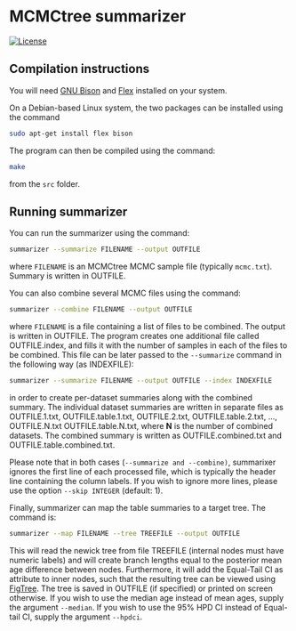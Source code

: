 # MCMCtree summarizer

[![License](https://img.shields.io/badge/license-AGPL-blue.svg)](http://www.gnu.org/licenses/agpl-3.0.en.html)

## Compilation instructions

You will need [GNU Bison](http://www.gnu.org/software/bison/) and
[Flex](http://flex.sourceforge.net/) installed on your system.

On a Debian-based Linux system, the two packages can be installed
using the command

```bash
sudo apt-get install flex bison
```

The program can then be compiled using the command:

```bash
make
```

from the `src` folder.

## Running summarizer

You can run the summarizer using the command:

```bash
summarizer --summarize FILENAME --output OUTFILE
```

where `FILENAME` is an MCMCtree MCMC sample file (typically `mcmc.txt`).
Summary is written in OUTFILE.

You can also combine several MCMC files using the command:

```bash
summarizer --combine FILENAME --output OUTFILE
```

where `FILENAME` is a file containing a list of files to be combined. The
output is written in OUTFILE. The program creates one additional file called
OUTFILE.index, and fills it with the number of samples in each of the files to
be combined. This file can be later passed to the `--summarize` command in the
following way (as INDEXFILE):

```bash
summarizer --summarize FILENAME --output OUTFILE --index INDEXFILE
```

in order to create per-dataset summaries along with the combined summary. The
individual dataset summaries are written in separate files as OUTFILE.1.txt,
OUTFILE.table.1.txt, OUTFILE.2.txt, OUTFILE.table.2.txt, ..., OUTFILE.N.txt
OUTFILE.table.N.txt, where **N** is the number of combined datasets. The combined
summary is written as OUTFILE.combined.txt and OUTFILE.table.combined.txt.

Please note that in both cases (`--summarize and --combine)`, summarixer
ignores the first line of each processed file, which is typically the header
line containing the column labels. If you wish to ignore more lines, please use
the option `--skip INTEGER` (default: 1).

Finally, summarizer can map the table summaries to a target tree. The command is:

```bash
summarizer --map FILENAME --tree TREEFILE --output OUTFILE
```

This will read the newick tree from file TREEFILE (internal nodes must have
numeric labels) and will create branch lengths equal to the posterior mean age
difference between nodes. Furthermore, it will add the Equal-Tail CI as
attribute to inner nodes, such that the resulting tree can be viewed using
[FigTree](http://tree.bio.ed.ac.uk/software/figtree/). The tree is saved in
OUTFILE (if specified) or printed on screen otherwise.  If you wish to use the
median age instead of mean ages, supply the argument `--median`. If you wish to
use the 95% HPD CI instead of Equal-tail CI, supply the argument `--hpdci`.
